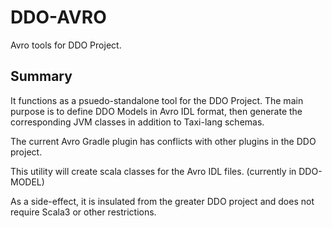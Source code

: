 # DDO-AVRO

Avro tools for DDO Project.

## Summary

It functions as a psuedo-standalone tool for the DDO Project.
The main purpose is to define DDO Models in Avro IDL format, then generate the corresponding JVM classes in addition to Taxi-lang schemas.

The current Avro Gradle plugin has conflicts with other plugins in the DDO project.

This utility will create scala classes for the Avro IDL files. (currently in DDO-MODEL)

As a side-effect, it is insulated from the greater DDO project and does not require Scala3 or other restrictions.
